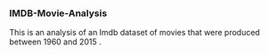 ### IMDB-Movie-Analysis

This is an analysis of an Imdb dataset of movies that were produced between 
1960 and 2015 .
